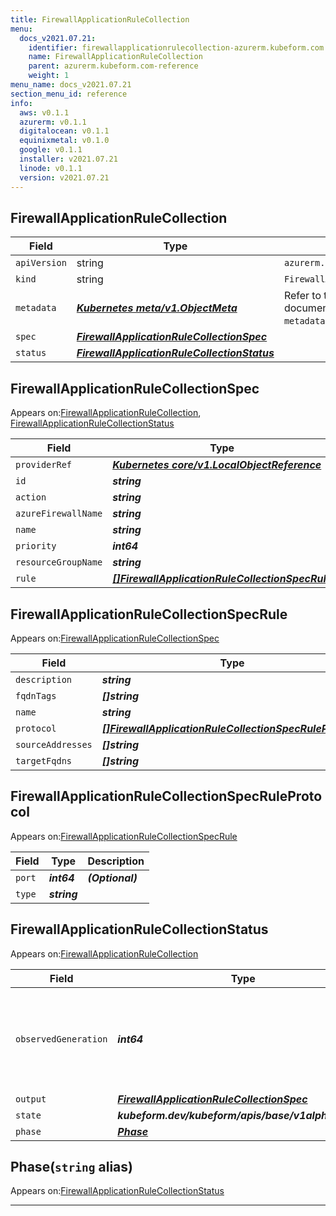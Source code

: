 ```yaml
---
title: FirewallApplicationRuleCollection
menu:
  docs_v2021.07.21:
    identifier: firewallapplicationrulecollection-azurerm.kubeform.com
    name: FirewallApplicationRuleCollection
    parent: azurerm.kubeform.com-reference
    weight: 1
menu_name: docs_v2021.07.21
section_menu_id: reference
info:
  aws: v0.1.1
  azurerm: v0.1.1
  digitalocean: v0.1.1
  equinixmetal: v0.1.0
  google: v0.1.1
  installer: v2021.07.21
  linode: v0.1.1
  version: v2021.07.21
---
```


## FirewallApplicationRuleCollection
| Field | Type | Description |
| ------ | ----- | ----------- |
| `apiVersion` | string | `azurerm.kubeform.com/v1alpha1` |
|    `kind` | string | `FirewallApplicationRuleCollection` |
| `metadata` | ***[Kubernetes meta/v1.ObjectMeta](https://v1-18.docs.kubernetes.io/docs/reference/generated/kubernetes-api/v1.18/#objectmeta-v1-meta)***|Refer to the Kubernetes API documentation for the fields of the `metadata` field.|
| `spec` | ***[FirewallApplicationRuleCollectionSpec](#firewallapplicationrulecollectionspec)***||
| `status` | ***[FirewallApplicationRuleCollectionStatus](#firewallapplicationrulecollectionstatus)***||
## FirewallApplicationRuleCollectionSpec

Appears on:[FirewallApplicationRuleCollection](#firewallapplicationrulecollection), [FirewallApplicationRuleCollectionStatus](#firewallapplicationrulecollectionstatus)

| Field | Type | Description |
| ------ | ----- | ----------- |
| `providerRef` | ***[Kubernetes core/v1.LocalObjectReference](https://v1-18.docs.kubernetes.io/docs/reference/generated/kubernetes-api/v1.18/#localobjectreference-v1-core)***||
| `id` | ***string***||
| `action` | ***string***||
| `azureFirewallName` | ***string***||
| `name` | ***string***||
| `priority` | ***int64***||
| `resourceGroupName` | ***string***||
| `rule` | ***[[]FirewallApplicationRuleCollectionSpecRule](#firewallapplicationrulecollectionspecrule)***||
## FirewallApplicationRuleCollectionSpecRule

Appears on:[FirewallApplicationRuleCollectionSpec](#firewallapplicationrulecollectionspec)

| Field | Type | Description |
| ------ | ----- | ----------- |
| `description` | ***string***| ***(Optional)*** |
| `fqdnTags` | ***[]string***| ***(Optional)*** |
| `name` | ***string***||
| `protocol` | ***[[]FirewallApplicationRuleCollectionSpecRuleProtocol](#firewallapplicationrulecollectionspecruleprotocol)***| ***(Optional)*** |
| `sourceAddresses` | ***[]string***||
| `targetFqdns` | ***[]string***| ***(Optional)*** |
## FirewallApplicationRuleCollectionSpecRuleProtocol

Appears on:[FirewallApplicationRuleCollectionSpecRule](#firewallapplicationrulecollectionspecrule)

| Field | Type | Description |
| ------ | ----- | ----------- |
| `port` | ***int64***| ***(Optional)*** |
| `type` | ***string***||
## FirewallApplicationRuleCollectionStatus

Appears on:[FirewallApplicationRuleCollection](#firewallapplicationrulecollection)

| Field | Type | Description |
| ------ | ----- | ----------- |
| `observedGeneration` | ***int64***| ***(Optional)*** Resource generation, which is updated on mutation by the API Server.|
| `output` | ***[FirewallApplicationRuleCollectionSpec](#firewallapplicationrulecollectionspec)***| ***(Optional)*** |
| `state` | ***kubeform.dev/kubeform/apis/base/v1alpha1.State***| ***(Optional)*** |
| `phase` | ***[Phase](#phase)***| ***(Optional)*** |
## Phase(`string` alias)

Appears on:[FirewallApplicationRuleCollectionStatus](#firewallapplicationrulecollectionstatus)

---
